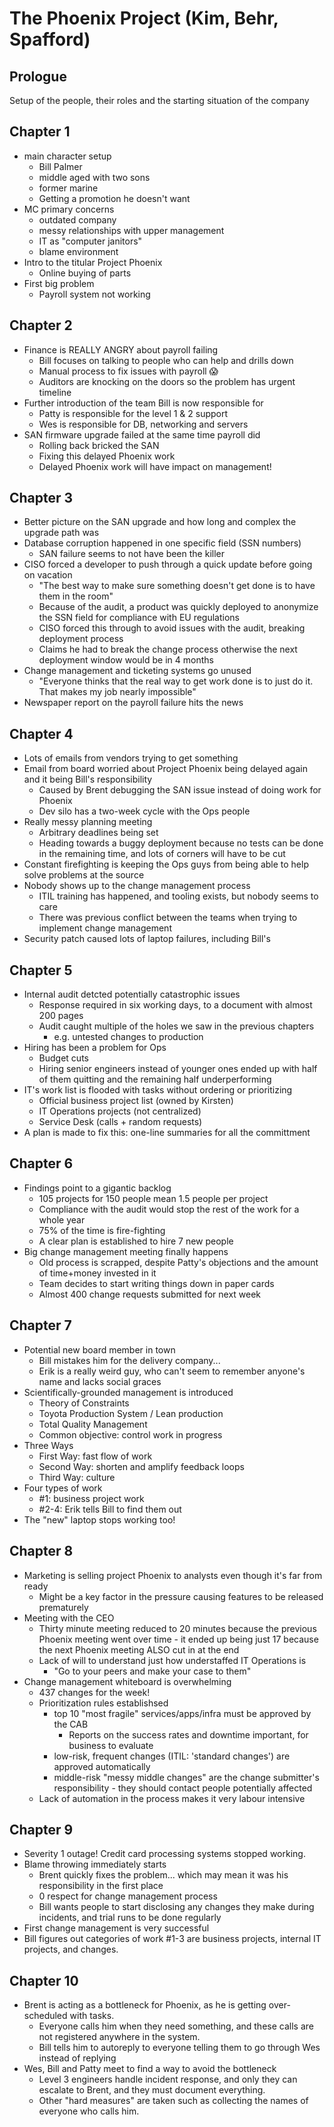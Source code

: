 # The Phoenix Project (Kim, Behr, Spafford)

## Prologue

Setup of the people, their roles and the starting situation of the company

## Chapter 1

- main character setup
  - Bill Palmer
  - middle aged with two sons
  - former marine
  - Getting a promotion he doesn't want
- MC primary concerns
  - outdated company
  - messy relationships with upper management
  - IT as "computer janitors"
  - blame environment
- Intro to the titular Project Phoenix
  - Online buying of parts
- First big problem
  - Payroll system not working

## Chapter 2

- Finance is REALLY ANGRY about payroll failing
  - Bill focuses on talking to people who can help and drills down
  - Manual process to fix issues with payroll 😱
  - Auditors are knocking on the doors so the problem has urgent timeline
- Further introduction of the team Bill is now responsible for
  - Patty is responsible for the level 1 & 2 support
  - Wes is responsible for DB, networking and servers
- SAN firmware upgrade failed at the same time payroll did
  - Rolling back bricked the SAN
  - Fixing this delayed Phoenix work
  - Delayed Phoenix work will have impact on management!

## Chapter 3

- Better picture on the SAN upgrade and how long and complex the upgrade path was
- Database corruption happened in one specific field (SSN numbers)
  - SAN failure seems to not have been the killer
- CISO forced a developer to push through a quick update before going on vacation
  - "The best way to make sure something doesn't get done is to have them in the room"
  - Because of the audit, a product was quickly deployed to anonymize the SSN field for compliance with EU regulations
  - CISO forced this through to avoid issues with the audit, breaking deployment process
  - Claims he had to break the change process otherwise the next deployment window would be in 4 months
- Change management and ticketing systems go unused
  - "Everyone thinks that the real way to get work done is to just do it. That makes my job nearly impossible"
- Newspaper report on the payroll failure hits the news

## Chapter 4

- Lots of emails from vendors trying to get something
- Email from board worried about Project Phoenix being delayed again and it being Bill's responsibility
  - Caused by Brent debugging the SAN issue instead of doing work for Phoenix
  - Dev silo has a two-week cycle with the Ops people
- Really messy planning meeting
  - Arbitrary deadlines being set
  - Heading towards a buggy deployment because no tests can be done in the remaining time, and lots of corners will have to be cut
- Constant firefighting is keeping the Ops guys from being able to help solve problems at the source
- Nobody shows up to the change management process
  - ITIL training has happened, and tooling exists, but nobody seems to care
  - There was previous conflict between the teams when trying to implement change management
- Security patch caused lots of laptop failures, including Bill's

## Chapter 5

- Internal audit detcted potentially catastrophic issues
  - Response required in six working days, to a document with almost 200 pages
  - Audit caught multiple of the holes we saw in the previous chapters
    - e.g. untested changes to production
- Hiring has been a problem for Ops
  - Budget cuts
  - Hiring senior engineers instead of younger ones ended up with half of them quitting and the remaining half underperforming
- IT's work list is flooded with tasks without ordering or prioritizing
  - Official business project list (owned by Kirsten)
  - IT Operations projects (not centralized)
  - Service Desk (calls + random requests)
- A plan is made to fix this: one-line summaries for all the committment

## Chapter 6

- Findings point to a gigantic backlog
  - 105 projects for 150 people mean 1.5 people per project
  - Compliance with the audit would stop the rest of the work for a whole year
  - 75% of the time is fire-fighting
  - A clear plan is established to hire 7 new people
- Big change management meeting finally happens
  - Old process is scrapped, despite Patty's objections and the amount of time+money invested in it
  - Team decides to start writing things down in paper cards
  - Almost 400 change requests submitted for next week

## Chapter 7

- Potential new board member in town
  - Bill mistakes him for the delivery company...
  - Erik is a really weird guy, who can't seem to remember anyone's name and lacks social graces
- Scientifically-grounded management is introduced
  - Theory of Constraints
  - Toyota Production System / Lean production
  - Total Quality Management
  - Common objective: control work in progress
- Three Ways
  - First Way: fast flow of work
  - Second Way: shorten and amplify feedback loops
  - Third Way: culture
- Four types of work
  - #1: business project work
  - #2-4: Erik tells Bill to find them out
- The "new" laptop stops working too!

## Chapter 8

- Marketing is selling project Phoenix to analysts even though it's far from ready
  - Might be a key factor in the pressure causing features to be released prematurely
- Meeting with the CEO  
  - Thirty minute meeting reduced to 20 minutes because the previous Phoenix meeting went over time - it ended up being just 17 because the next Phoenix meeting ALSO cut in at the end
  - Lack of will to understand just how understaffed IT Operations is
    - "Go to your peers and make your case to them"
- Change management whiteboard is overwhelming
  - 437 changes for the week!
  - Prioritization rules establishsed
    - top 10 "most fragile" services/apps/infra must be approved by the CAB
      - Reports on the success rates and downtime important, for business to evaluate
    - low-risk, frequent changes (ITIL: 'standard changes') are approved automatically
    - middle-risk "messy middle changes" are the change submitter's responsibility - they should contact people potentially affected
  - Lack of automation in the process makes it very labour intensive

## Chapter 9

- Severity 1 outage! Credit card processing systems stopped working.
- Blame throwing immediately starts
  - Brent quickly fixes the problem... which may mean it was his responsibility in the first place
  - 0 respect for change management process
  - Bill wants people to start disclosing any changes they make during incidents, and trial runs to be done regularly
- First change management is very successful
- Bill figures out categories of work #1-3 are business projects, internal IT projects, and changes.

## Chapter 10

- Brent is acting as a bottleneck for Phoenix, as he is getting over-scheduled with tasks.
  - Everyone calls him when they need something, and these calls are not registered anywhere in the system.
  - Bill tells him to autoreply to everyone telling them to go through Wes instead of replying
- Wes, Bill and Patty meet to find a way to avoid the bottleneck
  - Level 3 engineers handle incident response, and only they can escalate to Brent, and they must document everything.
  - Other "hard measures" are taken such as collecting the names of everyone who calls him.
